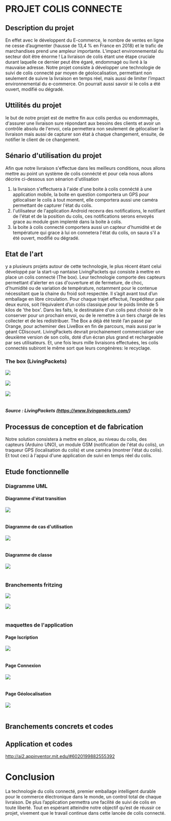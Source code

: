 # PROJET COLIS CONNECTE

## Description du projet 
En effet avec le développent du E-commerce, le nombre de ventes en ligne ne cesse d’augmenter (hausse de 13,4 % en France en 2018) et le trafic de marchandises prend une ampleur importante.
L'impact environnemental du secteur doit être énorme !
La livraison de colis étant une étape cruciale durant laquelle ce dernier peut être égaré, endommagé ou livré à la mauvaise adresse.
Notre projet consiste à développer une  technologie de suivi de colis connecté par moyen de géolocalisation, permettant non seulement de suivre la livraison en temps réel, mais aussi de limiter l’impact environnemental du e-commerce. On pourrait aussi savoir si le colis a été ouvert, modifié ou dégradé.

## Uttilités du projet 
le but de notre projet est de mettre fin aux colis perdus ou endommagés, d'assurer une livraison sure répondant aux besoins des clients et avoir un contrôle absolu de l'envoi, cela permettera non seulement de gélocaliser la livraison mais aussi de capturer son état à chaque changement, ensuite, de notifier le client de ce changement.

## Sénario d'utilisation du projet

Afin que notre livraison s'effectue dans les meilleurs conditions, nous allons mettre au point un système de colis connécté et pour cela nous allons décrire ci-dessous son sénarion d'utilisation 
1. la livraison s'effectuera à l'aide d'une boite à colis connécté à une application mobile, la boite en question comportera un GPS pour gélocaliser le colis à tout moment, elle comportera aussi une caméra permettant de capturer l'état du colis. 
2. l'utilisateur de l'application Android recevra des notifications, le notifiant de l'état et de la position du colis, ces notifications serons envoyés grace au module gsm implenté dans la boite à colis.
3. la boite à colis connecté comportera aussi un capteur d'humidité et de température qui grace à lui on connetera l'état du colis, on saura s'il a été ouvert, modifié ou dégradé.

## Etat de l'art 
 y a plusieurs projets autour de cette technologie, le plus récent  étant celui développé par la  start-up nantaise LivingPackets qui consiste à mettre en place un colis connecté (The box). Leur technologie comporte des capteurs permettant d'alerter en cas d'ouverture et de fermeture, de choc, d'humidité ou de variation de température, notamment pour le contenue nécessitant que la chaine du froid soit respectée.
 Il s’agit avant tout d’un emballage en libre circulation. Pour chaque trajet effectué, l’expéditeur paie deux euros, soit l’équivalent d’un colis classique pour le poids limite de 5 kilos de 'the box'.
 Dans les faits, le destinataire d'un colis peut choisir de le conserver pour un prochain envoi, ou de le remettre à un tiers chargé de les collecter et de les redistribuer.
 The Box a déjà été testé l’an passé par Orange, pour acheminer des LiveBox en fin de parcours, mais aussi par le géant CDiscount. LivingPackets devrait prochainement commercialiser une deuxième version de son colis, doté d’un écran plus grand et rechargeable par ses utilisateurs. Et, une fois leurs mille livraisons effectuées, les colis connectés subiront le même sort que leurs congénères: le recyclage.

### The box (LivingPackets)
<img src="https://github.com/institut-galilee/2020-smart-box/blob/master/doc/pictures/colis.jpg"/>
<br></br>
<img src="https://github.com/institut-galilee/2020-smart-box/blob/master/doc/pictures/boite.jpeg"/>
<br></br>
<img src="https://github.com/institut-galilee/2020-smart-box/blob/master/doc/pictures/tel.jpg"/>
<br></br>

##### Source : LivingPackets (https://www.livingpackets.com/)

## Processus de conception et de fabrication 
Notre solution consistera à mettre en place, au niveau du colis, des capteurs (Arduino UNO), un module GSM (notification de l'état du colis), un traqueur GPS (localisation du colis) et une caméra (montrer l'état du colis).
Et tout ceci à l'appui d'une application de suivi en temps réel du colis. 

## Etude fonctionnelle 
### Diagramme UML
#### Diagramme d'état transition
<img src="https://github.com/institut-galilee/2020-smart-box/blob/master/doc/pictures/Colis_connect%C3%A9.jpg"/>
<br></br>

#### Diagramme de cas d'utilisation 
<img src="https://github.com/institut-galilee/2020-smart-box/blob/master/doc/pictures/diagramme_smartbox.jpg"/>
<br></br>

#### Diagramme de classe 
<img src="https://github.com/institut-galilee/2020-smart-box/blob/master/doc/pictures/diagramme_class.jpg"/>
<br></br>

### Branchements fritzing

<img src="https://github.com/institut-galilee/2020-smart-box/blob/master/doc/pictures/smart_box_sketch.png"/>
<br></br>
<img src="https://github.com/institut-galilee/2020-smart-box/blob/master/doc/pictures/smart_box_schematic.png"/>
<br></br>

### maquettes de l'application 

#### Page Iscription 

<img src="https://github.com/institut-galilee/2020-smart-box/blob/master/doc/pictures/Inscription.jpg"/>
<br></br>

#### Page Connexion 

<img src="https://github.com/institut-galilee/2020-smart-box/blob/master/doc/pictures/Connexion.jpg"/>
<br></br>

#### Page Géolocalisation 

<img src="https://github.com/institut-galilee/2020-smart-box/blob/master/doc/pictures/G%C3%A9olocalisation.jpg"/>
<br></br>

## Branchements concrets et codes 

## Application et codes
http://ai2.appinventor.mit.edu/#6020199882555392

# Conclusion 
La technologie du colis connecté, premier emballage intelligent durable pour le commerce électronique dans le monde, un control total de chaque livraison. De plus l’application permettra une facilité de suivi de colis en toute liberté.
Tout en espérant atteindre notre objectif qu’est de réussir ce projet, vivement que le travail continue dans cette lancée de colis connecté.

